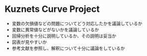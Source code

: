 # Kuznets Curve Project
- 変数の欠損値などの問題についてどう対応したかを議論しているか
- 変数に異常値などがないかを議論しているか
- 回帰分析を十分に説明しているか、その説明は妥当か
- 図表が見やすいか
- 参考文献を参照し、解釈について十分に議論をしているか
